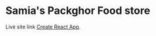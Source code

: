 # Samia's Packghor Food store

Live site link [Create React App](https://samiaspackghor.netlify.app/).

